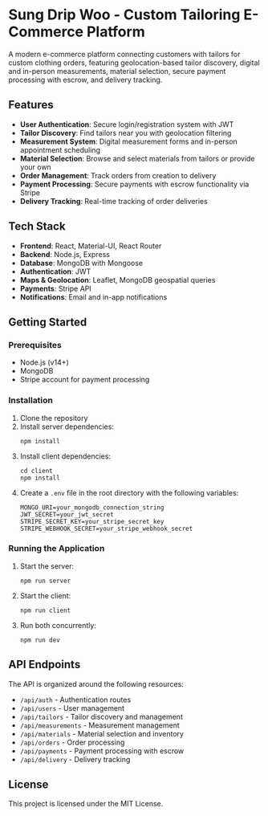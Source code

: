 # Sung Drip Woo - Custom Tailoring E-Commerce Platform

A modern e-commerce platform connecting customers with tailors for custom clothing orders, featuring geolocation-based tailor discovery, digital and in-person measurements, material selection, secure payment processing with escrow, and delivery tracking.

## Features

- **User Authentication**: Secure login/registration system with JWT
- **Tailor Discovery**: Find tailors near you with geolocation filtering
- **Measurement System**: Digital measurement forms and in-person appointment scheduling
- **Material Selection**: Browse and select materials from tailors or provide your own
- **Order Management**: Track orders from creation to delivery
- **Payment Processing**: Secure payments with escrow functionality via Stripe
- **Delivery Tracking**: Real-time tracking of order deliveries

## Tech Stack

- **Frontend**: React, Material-UI, React Router
- **Backend**: Node.js, Express
- **Database**: MongoDB with Mongoose
- **Authentication**: JWT
- **Maps & Geolocation**: Leaflet, MongoDB geospatial queries
- **Payments**: Stripe API
- **Notifications**: Email and in-app notifications

## Getting Started

### Prerequisites

- Node.js (v14+)
- MongoDB
- Stripe account for payment processing

### Installation

1. Clone the repository
2. Install server dependencies:
   ```
   npm install
   ```
3. Install client dependencies:
   ```
   cd client
   npm install
   ```
4. Create a `.env` file in the root directory with the following variables:
   ```
   MONGO_URI=your_mongodb_connection_string
   JWT_SECRET=your_jwt_secret
   STRIPE_SECRET_KEY=your_stripe_secret_key
   STRIPE_WEBHOOK_SECRET=your_stripe_webhook_secret
   ```

### Running the Application

1. Start the server:
   ```
   npm run server
   ```
2. Start the client:
   ```
   npm run client
   ```
3. Run both concurrently:
   ```
   npm run dev
   ```

## API Endpoints

The API is organized around the following resources:

- `/api/auth` - Authentication routes
- `/api/users` - User management
- `/api/tailors` - Tailor discovery and management
- `/api/measurements` - Measurement management
- `/api/materials` - Material selection and inventory
- `/api/orders` - Order processing
- `/api/payments` - Payment processing with escrow
- `/api/delivery` - Delivery tracking

## License

This project is licensed under the MIT License.